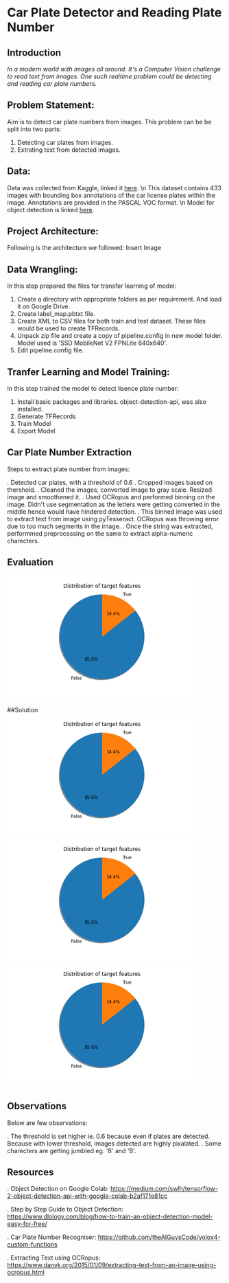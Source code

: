 # Car Plate Detector and Reading Plate Number

## Introduction
*In a modern world with images all around. It's a Computer Vision challenge to read text from images. One such realtime problem could be detecting and reading car plate numbers.*

## Problem Statement:
Aim is to detect car plate numbers from images. This problem can be be split into two parts:
1. Detecting car plates from images.
2. Extrating text from detected images.

## Data: 
Data was collected from Kaggle, linked it [here](https://www.kaggle.com/andrewmvd/car-plate-detection). \n
This dataset contains 433 images with bounding box annotations of the car license plates within the image.
Annotations are provided in the PASCAL VOC format. \n
Model for object detection is linked [here](https://github.com/tensorflow/models/blob/master/research/object_detection/g3doc/tf2_detection_zoo.md).

## Project Architecture:
Following is the architecture we followed:
Insert Image

## Data Wrangling:
In this step prepared the files for transfer learning of model:

1. Create a directory with appropriate folders as per requirement. And load it on Google Drive.
2. Create label_map.pbtxt file.
3. Create XML to CSV files for both train and test dataset. These files would be used to create TFRecords.
4. Unpack zip file and create a copy of pipeline.config in new model folder. Model used is 'SSD MobileNet V2 FPNLite 640x640'.
5. Edit pipeline.config file.

## Tranfer Learning and Model Training:
In this step trained the model to detect lisence plate number:

1. Install basic packages and libraries. object-detection-api, was also installed.
2. Generate TFRecords
3. Train Model
4. Export Model 


## Car Plate Number Extraction
Steps to extract plate number from images:

. Detected car plates, with a threshold of 0.6
. Cropped images based on thershold.
. Cleaned the images, converted image to gray scale. Resized image and smoothened it.
. Used OCRopus and performed binning on the image. Didn't use segmentation as the letters were getting converted in the middle hence would have hindered detection.
. This binned image was used to extract text from image using pyTesseract. OCRopus was throwing error due to too much segments in the image.
. Once the string was extracted, performmed preprocessing on the same to extract alpha-numeric charecters.

## Evaluation
![Project Architecture](https://github.com/SanjaPanda/Online-Shopper-Intention-Capstone/blob/master/figure/pie.png)

##Solution
![Project Architecture](https://github.com/SanjaPanda/Online-Shopper-Intention-Capstone/blob/master/figure/pie.png)
![Project Architecture](https://github.com/SanjaPanda/Online-Shopper-Intention-Capstone/blob/master/figure/pie.png)
![Project Architecture](https://github.com/SanjaPanda/Online-Shopper-Intention-Capstone/blob/master/figure/pie.png)

## Observations
Below are few observations:

. The threshold is set higher ie. 0.6 because even if plates are detected. Because with lower threshold, images detected are highly pixalated.
. Some charecters are getting jumbled eg. '8' and 'B'.

## Resources
. Object Detection on Google Colab: https://medium.com/swlh/tensorflow-2-object-detection-api-with-google-colab-b2af171e81cc

. Step by Step Guide to Object Detection: https://www.dlology.com/blog/how-to-train-an-object-detection-model-easy-for-free/

. Car Plate Number Recogniser: https://github.com/theAIGuysCode/yolov4-custom-functions

. Extracting Text using OCRopus: https://www.danvk.org/2015/01/09/extracting-text-from-an-image-using-ocropus.html
